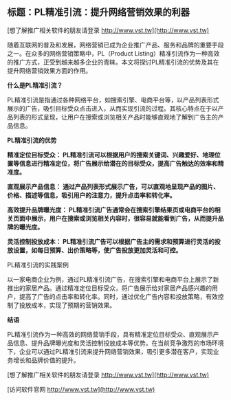 ## **标题：PL精准引流：提升网络营销效果的利器**

[想了解推广相关软件的朋友请登录 http://www.vst.tw](http://www.vst.tw)

随着互联网的普及和发展，网络营销已成为企业推广产品、服务和品牌的重要手段之一。在众多的网络营销策略中，PL（Product Listing）精准引流作为一种高效的推广方式，正受到越来越多企业的青睐。本文将探讨PL精准引流的优势及其在提升网络营销效果方面的作用。

**什么是PL精准引流？**

PL精准引流是指通过各种网络平台，如搜索引擎、电商平台等，以产品列表形式展示的广告，吸引目标受众点击进入，从而实现引流的过程。其核心特点在于以产品列表的形式呈现，让用户在搜索或浏览相关产品时能够直观地了解到广告主的产品信息。

**PL精准引流的优势**

**精准定位目标受众： PL精准引流可以根据用户的搜索关键词、兴趣爱好、地理位置等信息进行精准定位，将广告展示给潜在的目标受众，提高广告触达的效率和精准度。**

**直观展示产品信息： 通过产品列表形式展示广告，可以直观地呈现产品的图片、价格、描述等信息，吸引用户的注意力，提升点击率和转化率。**

**高效提升品牌曝光度： PL精准引流广告通常会在搜索引擎结果页或电商平台的相关页面中展示，用户在搜索或浏览相关内容时，很容易就能看到广告，从而提升品牌的曝光度。**

**灵活控制投放成本： PL精准引流广告可以根据广告主的需求和预算进行灵活的投放设置，如每日预算、出价策略等，使广告投放更加灵活和可控。**

PL精准引流的实践案例

以一家电商企业为例，通过PL精准引流广告，在搜索引擎和电商平台上展示了新推出的家居产品。通过精准定位目标受众，将广告展示给对家居产品感兴趣的用户，提高了广告的点击率和转化率。同时，通过优化广告内容和投放策略，有效控制了投放成本，实现了预期的营销效果。

**结语**

PL精准引流作为一种高效的网络营销手段，具有精准定位目标受众、直观展示产品信息、提升品牌曝光度和灵活控制投放成本等优势。在当前竞争激烈的市场环境下，企业可以通过PL精准引流来提升网络营销效果，吸引更多潜在客户，实现业务增长和品牌价值的提升。

[想了解推广相关软件的朋友请登录 http://www.vst.tw](http://www.vst.tw)


[访问软件官网 http://www.vst.tw](http://www.vst.tw)
